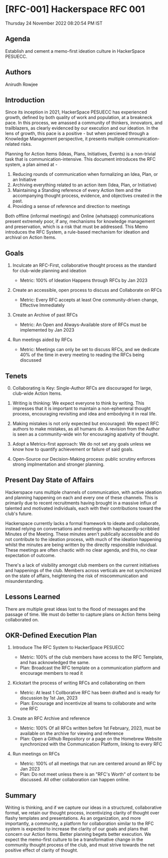 # [RFC-001] Hackerspace RFC 001
Thursday 24 November 2022 08:20:54 PM IST

## Agenda
Establish and cement a memo-first ideation culture in HackerSpace PESUECC.

## Authors
Anirudh Rowjee

## Introduction
<!-- Introduce the Idea and what the RFC Covers -->
Since its inception in 2021, HackerSpace PESUECC has experienced growth, defined by both quality of work and population, at a breakneck pace. In this process, we amassed a community of thinkers, innovators, and trailblazers, as clearly evidenced by our execution and our ideation. In the lens of growth, this pace is a positive - but when percieved through a Knowledge Management perspective, it presents multiple communication-related risks. 

Planning for Action Items (Ideas, Plans, Initiatives, Events) is a non-trivial task that is communication-intensive. This document introduces the RFC system, a plan aimed at -

1. Reducing rounds of communication when formalizing an Idea, Plan, or an Initiative
2. Archiving everything related to an action item (Idea, Plan, or Initiative)
3. Maintaining a Standing reference of every Action Item and the accompanying thought process, evidence, and objectives created in the past.
4. Providing a sense of reference and direction to meetings

Both offline (informal meetings) and Online (whatsapp) communications present extremely poor, if any, mechanisms for knowledge management and preservation, which is a risk that must be addressed. This Memo introduces the RFC System, a rule-based mechanism for ideation and archival on Action Items.

## Goals
<!-- Goals must be defined by metrics or measures. Where there isn't a suitable metric for an abstract goal, we _must_ define one. --> 

1. Inculcate an RFC-First, collaborative thought process as the standard for club-wide planning and ideation
   - Metric: 100% of Ideation Happens through RFCs by Jan 2023

2. Create an accessible, open process to discuss and Collaborate on RFCs 
   - Metric: Every RFC accepts at least One community-driven change, Effective Immediately
   
3. Create an Archive of past RFCs
   - Metric: An Open and Always-Available store of RFCs must be implemented by Jan 2023
   
4. Run meetings aided by RFCs
   - Metric: Meetings can only be set to discuss RFCs, and we dedicate 40% of the time in every meeting to reading the RFCs being discussed

## Tenets
<!-- These are the rules around which the plan outlined in the RFC will function. They serve as guiding principles, conflict resolution mechanisms, and north stars. -->
0. Collaborating is Key: Single-Author RFCs are discouraged for large, club-wide Action Items. 

1. Writing is thinking: We expect everyone to think by writing. This impresses that it is important to maintain a non-ephemeral thought process, encouraging revisiting and idea and embodying it in real life.

2. Making mistakes is not only expected but encouraged: We expect RFC authors to make mistakes, as all humans do. A revision from the Author is seen as a community-wide win for encouraging apativity of thought.

3. Adopt a Metrics-first approach: We do not set any goals unless we know how to quantify achievement or failure of said goals.

4. Open-Source our Decision-Making process: public scrutiny enforces strong implmentation and stronger planning.

## Present Day State of Affairs
Hackerspace runs multiple channels of communication, with active ideation and planning happening on each and every one of these channels. This is primarily due to recent recruitments having brought in a massive influx of talented and motivated individuals, each with their contributions toward the club's future.

Hackerspace currently lacks a formal framework to ideate and collaborate, instead relying on conversations and meetings with haphazardly-scribbled Minutes of the Meeting. These minutes aren't publically accessible and do not contribute to the ideation process, with much of the ideation happening whilst the minutes are being written by the directly responsible individual. These meetings are often chaotic with no clear agenda, and this, no clear expectation of outcome.

There's a lack of visibility amongst club members on the current initiatives and happenings of the club. Members across verticals are not synchonized on the state of affairs, heightening the risk of miscommunication and misunderstanding.

## Lessons Learned
There are multiple great ideas lost to the flood of messages and the passage of time. We must do better to capture plans on Action Items being collaborated on.

## OKR-Defined Execution Plan

1. Introduce The RFC System to HackerSpace PESUECC
    - Metric: 100% of the club members have access to the RFC Template, and has acknowledged the same.
    - Plan: Broadcast the RFC template on a communication platform and encourage members to read it

2. Kickstart the process of writing RFCs and collaborating on them
    - Metric: At least 1 Collborative RFC has been drafted and is ready for discussion by 1st Jan, 2023
    - Plan: Encourage and incentivize all teams to collaborate and write one RFC
   
3. Create an RFC Archive and reference
    - Metric: 100% Of all RFCs written before 1st February, 2023, must be available on the archive for viewing and reference
    - Plan: Open a Github Repository or a page on the Homebrew Website synchronized with the Communication Platform, linking to every RFC 
    
4. Run meetings on RFCs
   - Metric: 100% of all meetings that run are centered around an RFC by Jan 2023
   - Plan: Do not meet unless there is an "RFC's Worth" of content to be discussed. All other collaboration can happen online.
   
## Summary
Writing is thinking, and if we capture our ideas in a structured, collaborative format, we retain our thought process, incentivizing clarity of thought over flashy templates and presentations. As an organization, and more importantly, a community, a platform for collaboration similar to the RFC system is expected to increase the clarity of our goals and plans that concern our Action Items. Better planning begets better execution. We expect the memo-first culture to be a transformative change in the community thought process of the club, and must strive towards the net positive effect of clarity of thought.
